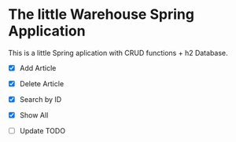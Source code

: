# The little Warehouse Spring Application

This is a little Spring aplication with CRUD functions + h2 Database.

- [x] Add Article
- [x] Delete Article
- [x] Search by ID
- [x] Show All
- [ ] Update TODO 


